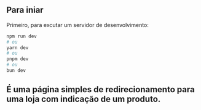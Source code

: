 ## Para iniar

Primeiro, para excutar um servidor de desenvolvimento:

```bash
npm run dev
# ou
yarn dev
# ou
pnpm dev
# ou
bun dev
```

## É uma página simples de redirecionamento para uma loja com indicação de um produto.

